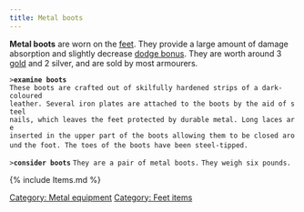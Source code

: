 ```yaml
---
title: Metal boots
---
```


**Metal boots** are worn on the [feet](feet "wikilink"). They provide a
large amount of damage absorption and slightly decrease [dodge
bonus](dodge_bonus "wikilink"). They are worth around 3
[gold](gold "wikilink") and 2 silver, and are sold by most armourers.

`>`**`examine boots`**
`These boots are crafted out of skilfully hardened strips of a dark-coloured`
`leather. Several iron plates are attached to the boots by the aid of steel`
`nails, which leaves the feet protected by durable metal. Long laces are`
`inserted in the upper part of the boots allowing them to be closed around`
`the foot. The toes of the boots have been steel-tipped. `

`>`**`consider boots`**
`They are a pair of metal boots.`
`They weigh six pounds.`

{% include Items.md %}

[Category: Metal equipment](Category:_Metal_equipment "wikilink")
[Category: Feet items](Category:_Feet_items "wikilink")